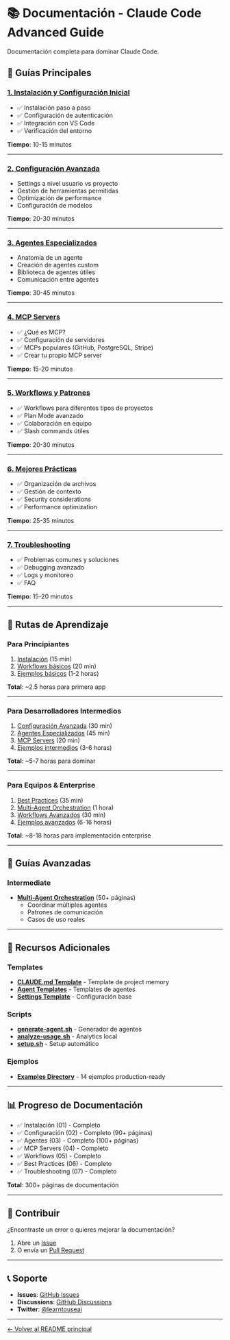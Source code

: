 # 📚 Documentación - Claude Code Advanced Guide

Documentación completa para dominar Claude Code.

## 📖 Guías Principales

### [1. Instalación y Configuración Inicial](./01-installation.md)
- ✅ Instalación paso a paso
- ✅ Configuración de autenticación
- ✅ Integración con VS Code
- ✅ Verificación del entorno

**Tiempo**: 10-15 minutos

---

### [2. Configuración Avanzada](./02-configuration.md)
- Settings a nivel usuario vs proyecto
- Gestión de herramientas permitidas
- Optimización de performance
- Configuración de modelos

**Tiempo**: 20-30 minutos

---

### [3. Agentes Especializados](./03-agents.md)
- Anatomía de un agente
- Creación de agentes custom
- Biblioteca de agentes útiles
- Comunicación entre agentes

**Tiempo**: 30-45 minutos

---

### [4. MCP Servers](./04-mcp-servers.md)
- ✅ ¿Qué es MCP?
- ✅ Configuración de servidores
- ✅ MCPs populares (GitHub, PostgreSQL, Stripe)
- ✅ Crear tu propio MCP server

**Tiempo**: 15-20 minutos

---

### [5. Workflows y Patrones](./05-workflows.md)
- ✅ Workflows para diferentes tipos de proyectos
- ✅ Plan Mode avanzado
- ✅ Colaboración en equipo
- ✅ Slash commands útiles

**Tiempo**: 20-30 minutos

---

### [6. Mejores Prácticas](./06-best-practices.md)
- ✅ Organización de archivos
- ✅ Gestión de contexto
- ✅ Security considerations
- ✅ Performance optimization

**Tiempo**: 25-35 minutos

---

### [7. Troubleshooting](./07-troubleshooting.md)
- ✅ Problemas comunes y soluciones
- ✅ Debugging avanzado
- ✅ Logs y monitoreo
- ✅ FAQ

**Tiempo**: 15-20 minutos

---

## 🎯 Rutas de Aprendizaje

### Para Principiantes

1. [Instalación](./01-installation.md) (15 min)
2. [Workflows básicos](./05-workflows.md) (20 min)
3. [Ejemplos básicos](../examples/README.md#-básico-1-2-horas) (1-2 horas)

**Total**: ~2.5 horas para primera app

---

### Para Desarrolladores Intermedios

1. [Configuración Avanzada](./02-configuration.md) (30 min)
2. [Agentes Especializados](./03-agents.md) (45 min)
3. [MCP Servers](./04-mcp-servers.md) (20 min)
4. [Ejemplos intermedios](../examples/README.md#-intermedio-3-6-horas) (3-6 horas)

**Total**: ~5-7 horas para dominar

---

### Para Equipos & Enterprise

1. [Best Practices](./06-best-practices.md) (35 min)
2. [Multi-Agent Orchestration](./guides/02-intermediate/multi-agent-orchestration.md) (1 hora)
3. [Workflows Avanzados](./05-workflows.md) (30 min)
4. [Ejemplos avanzados](../examples/README.md#-avanzado-6-16-horas) (6-16 horas)

**Total**: ~8-18 horas para implementación enterprise

---

## 📂 Guías Avanzadas

### Intermediate

- **[Multi-Agent Orchestration](./guides/02-intermediate/multi-agent-orchestration.md)** (50+ páginas)
  - Coordinar múltiples agentes
  - Patrones de comunicación
  - Casos de uso reales

---

## 🔧 Recursos Adicionales

### Templates

- **[CLAUDE.md Template](../templates/CLAUDE.md)** - Template de project memory
- **[Agent Templates](../templates/agents/)** - Templates de agentes
- **[Settings Template](../templates/settings.json)** - Configuración base

### Scripts

- **[generate-agent.sh](../scripts/generate-agent.sh)** - Generador de agentes
- **[analyze-usage.sh](../scripts/analytics/analyze-usage.sh)** - Analytics local
- **[setup.sh](../scripts/setup.sh)** - Setup automático

### Ejemplos

- **[Examples Directory](../examples/README.md)** - 14 ejemplos production-ready

---

## 📊 Progreso de Documentación

- ✅ Instalación (01) - Completo
- ✅ Configuración (02) - Completo (90+ páginas)
- ✅ Agentes (03) - Completo (100+ páginas)
- ✅ MCP Servers (04) - Completo
- ✅ Workflows (05) - Completo
- ✅ Best Practices (06) - Completo
- ✅ Troubleshooting (07) - Completo

**Total**: 300+ páginas de documentación

---

## 🤝 Contribuir

¿Encontraste un error o quieres mejorar la documentación?

1. Abre un [Issue](https://github.com/rmn1978/claude-code-advanced-guide/issues/new/choose)
2. O envía un [Pull Request](https://github.com/rmn1978/claude-code-advanced-guide/pulls)

---

## 📞 Soporte

- **Issues**: [GitHub Issues](https://github.com/rmn1978/claude-code-advanced-guide/issues)
- **Discussions**: [GitHub Discussions](https://github.com/rmn1978/claude-code-advanced-guide/discussions)
- **Twitter**: [@learntouseai](https://twitter.com/learntouseai)

---

[← Volver al README principal](../README.md)
